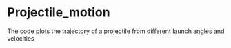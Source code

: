 # Projectile_motion
The code plots the trajectory of a projectile from different launch angles and velocities

